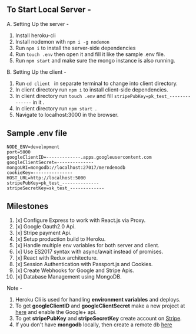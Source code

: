 ## To Start Local Server - 
 A. Setting Up the server - 
 
  1. Install heroku-cli
  2. Install nodemon with `npm i -g nodemon`
  3. Run `npm i` to install the server-side dependencies
  4. Run `touch .env` then open it and fill it like the sample .env file.
  5. Run `npm start` and make sure the mongo instance is also running.
     
 B. Setting Up the client - 
 
  1. Run `cd client ` in separate terminal to change into client directory.
  2. In client directory run `npm i` to install client-side dependencies.
  3. In client directory run `touch .env` and fill `stripePubKey=pk_test_--------------` in it .
  4. In client directory run `npm start `.
  5. Navigate to localhost:3000 in the browser.
 
## Sample .env file
```
NODE_ENV=development
port=5000
googleClientID=-------------.apps.googleusercontent.com
googleClientSecret=--------------
mongoURI=mongodb://localhost:27017/merndemodb
cookieKey=---------------
HOST_URL=http://localhost:5000
stripePubKey=pk_test_--------------
stripeSecretKey=sk_test_-------------
```

## Milestones 
 1. [x] Configure Express to work with React.js via Proxy.
 2. [x] Google Oauth2.0 Api.
 3. [x] Stripe payment Api.
 4. [x] Setup production build to Heroku.
 5. [x] Handle multiple env variables for both server and client.
 6. [x] Use ES2017 syntax with async/await instead of promises.
 7. [x] React with Redux architecture.
 8. [x] Session Authentication with Passport.js and Cookies.
 9. [x] Create Webhooks for Google and Stripe Apis.
 10. [x] Database Management using MongoDB.

Note - 
1. Heroku Cli is used for handling **environment variables** and deploys.
2. To get **googleClientID** and **googleClientSecret** make a new project at [here](https://console.developers.google.com) and enable the Google+ api.
3. To get **stripePubKey** and **stripeSecretKey** create account on [Stripe](http://stripe.com/).
4. If you don't have **mongodb** locally, then create a remote db [here](https://mlab.com/home)

